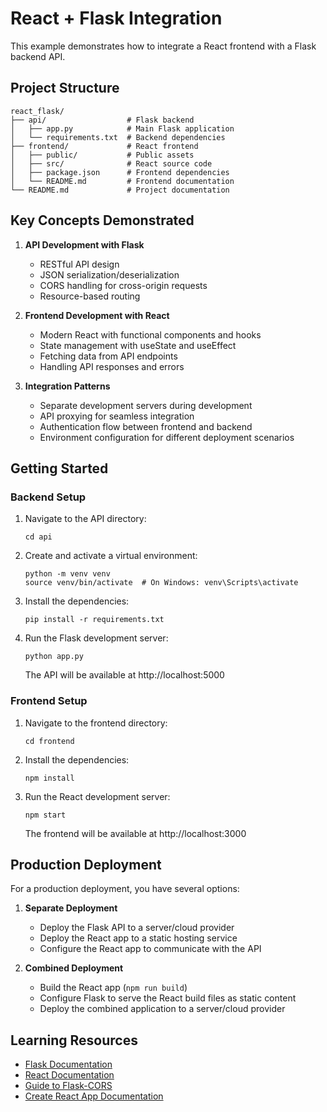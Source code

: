 # React + Flask Integration

This example demonstrates how to integrate a React frontend with a Flask backend API.

## Project Structure

```
react_flask/
├── api/                  # Flask backend
│   ├── app.py            # Main Flask application
│   └── requirements.txt  # Backend dependencies
├── frontend/             # React frontend
│   ├── public/           # Public assets
│   ├── src/              # React source code
│   ├── package.json      # Frontend dependencies
│   └── README.md         # Frontend documentation
└── README.md             # Project documentation
```

## Key Concepts Demonstrated

1. **API Development with Flask**
   - RESTful API design
   - JSON serialization/deserialization
   - CORS handling for cross-origin requests
   - Resource-based routing

2. **Frontend Development with React**
   - Modern React with functional components and hooks
   - State management with useState and useEffect
   - Fetching data from API endpoints
   - Handling API responses and errors

3. **Integration Patterns**
   - Separate development servers during development
   - API proxying for seamless integration
   - Authentication flow between frontend and backend
   - Environment configuration for different deployment scenarios

## Getting Started

### Backend Setup

1. Navigate to the API directory:
   ```
   cd api
   ```

2. Create and activate a virtual environment:
   ```
   python -m venv venv
   source venv/bin/activate  # On Windows: venv\Scripts\activate
   ```

3. Install the dependencies:
   ```
   pip install -r requirements.txt
   ```

4. Run the Flask development server:
   ```
   python app.py
   ```
   The API will be available at http://localhost:5000

### Frontend Setup

1. Navigate to the frontend directory:
   ```
   cd frontend
   ```

2. Install the dependencies:
   ```
   npm install
   ```

3. Run the React development server:
   ```
   npm start
   ```
   The frontend will be available at http://localhost:3000

## Production Deployment

For a production deployment, you have several options:

1. **Separate Deployment**
   - Deploy the Flask API to a server/cloud provider
   - Deploy the React app to a static hosting service
   - Configure the React app to communicate with the API

2. **Combined Deployment**
   - Build the React app (`npm run build`)
   - Configure Flask to serve the React build files as static content
   - Deploy the combined application to a server/cloud provider

## Learning Resources

- [Flask Documentation](https://flask.palletsprojects.com/)
- [React Documentation](https://reactjs.org/docs/getting-started.html)
- [Guide to Flask-CORS](https://flask-cors.readthedocs.io/en/latest/)
- [Create React App Documentation](https://create-react-app.dev/docs/getting-started/)
